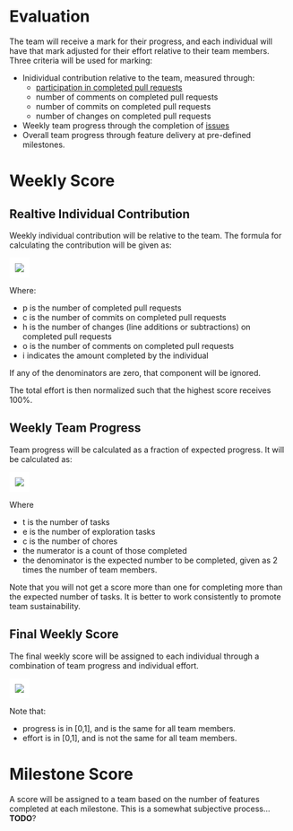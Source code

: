 # Evaluation

The team will receive a mark for their progress, and each individual will have that mark adjusted for their effort relative to their team members.  Three criteria will be used for marking:

- Inidividual contribution relative to the team, measured through:
    - [participation in completed pull requests](./git.md)
    - number of comments on completed pull requests
    - number of commits on completed pull requests
    - number of changes on completed pull requests
- Weekly team progress through the completion of [issues](./issues.md)
- Overall team progress through feature delivery at pre-defined milestones.

# Weekly Score

## Realtive Individual Contribution

Weekly individual contribution will be relative to the team.  The formula for calculating the contribution will be given as:

<img src="https://latex.codecogs.com/png.latex?\Large&space;\text{effort}= 5 * \frac{\sum \hat{p}_i}{\sum p} + 5 * \frac{\sum \hat{c}_i}{\sum c} + 3 * \frac{\sum \hat{h}_i}{\sum h} + 2 * \frac{\sum \hat{o}_i}{\sum o}" style="background:white;padding:10px;"/>

Where:
 - p is the number of completed pull requests
 - c is the number of commits on completed pull requests
 - h is the number of changes (line additions or subtractions) on completed pull requests
 - o is the number of comments on completed pull requests
 - i indicates the amount completed by the individual

If any of the denominators are zero, that component will be ignored.

The total effort is then normalized such that the highest score receives 100%.

## Weekly Team Progress

Team progress will be calculated as a fraction of expected progress.  It will be calculated as:

<img src="https://latex.codecogs.com/png.latex?\Large&space;\text{progress}= min(\frac{\sum \hat{t} + \hat{e} + \hat{c}}{\sum \tilde{t} + \tilde{e} + \tilde{c}}, 1)" style="background:white;padding:10px;"/>

Where
 - t is the number of tasks
 - e is the number of exploration tasks
 - c is the number of chores
 - the numerator is a count of those completed
 - the denominator is the expected number to be completed, given as 2 times the number of team members.

 Note that you will not get a score more than one for completing more than the expected number of tasks.  It is better to work consistently to promote team sustainability.

 ## Final Weekly Score

The final weekly score will be assigned to each individual through a combination of team progress and individual effort.

 <img src="https://latex.codecogs.com/png.latex?\Large&space;\text{score}= \text{progress} * \text{effort}" style="background:white;padding:10px;"/>

 Note that:
  - progress is in [0,1], and is the same for all team members.
  - effort is in [0,1], and is not the same for all team members.

# Milestone Score

A score will be assigned to a team based on the number of features completed at each milestone.  This is a somewhat subjective process... **TODO**?